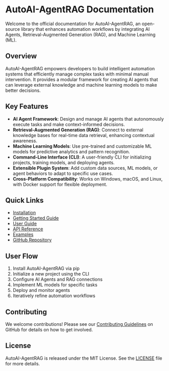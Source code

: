# AutoAI-AgentRAG Documentation

Welcome to the official documentation for AutoAI-AgentRAG, an open-source library that enhances automation workflows by integrating AI Agents, Retrieval-Augmented Generation (RAG), and Machine Learning (ML).

## Overview

AutoAI-AgentRAG empowers developers to build intelligent automation systems that efficiently manage complex tasks with minimal manual intervention. It provides a modular framework for creating AI agents that can leverage external knowledge and machine learning models to make better decisions.

## Key Features

- **AI Agent Framework**: Design and manage AI agents that autonomously execute tasks and make context-informed decisions.
- **Retrieval-Augmented Generation (RAG)**: Connect to external knowledge bases for real-time data retrieval, enhancing contextual awareness.
- **Machine Learning Models**: Use pre-trained and customizable ML models for predictive analytics and pattern recognition.
- **Command-Line Interface (CLI)**: A user-friendly CLI for initializing projects, training models, and deploying agents.
- **Extensible Plugin System**: Add custom data sources, ML models, or agent behaviors to adapt to specific use cases.
- **Cross-Platform Compatibility**: Works on Windows, macOS, and Linux, with Docker support for flexible deployment.

## Quick Links

- [Installation](getting_started.md#installation)
- [Getting Started Guide](getting_started.md)
- [User Guide](user_guide.md)
- [API Reference](api_reference.md)
- [Examples](examples.md)
- [GitHub Repository](https://github.com/autoai-agentrag/autoai-agentrag)

## User Flow

1. Install AutoAI-AgentRAG via pip
2. Initialize a new project using the CLI
3. Configure AI Agents and RAG connections
4. Implement ML models for specific tasks
5. Deploy and monitor agents
6. Iteratively refine automation workflows

## Contributing

We welcome contributions! Please see our [Contributing Guidelines](https://github.com/autoai-agentrag/autoai-agentrag/blob/main/CONTRIBUTING.md) on GitHub for details on how to get involved.

## License

AutoAI-AgentRAG is released under the MIT License. See the [LICENSE](https://github.com/autoai-agentrag/autoai-agentrag/blob/main/LICENSE) file for more details.

